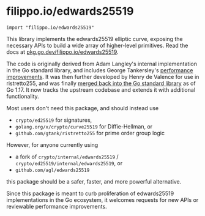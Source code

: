 # filippo.io/edwards25519

```
import "filippo.io/edwards25519"
```

This library implements the edwards25519 elliptic curve, exposing the necessary APIs to build a wide array of higher-level primitives.
Read the docs at [pkg.go.dev/filippo.io/edwards25519](https://pkg.go.dev/filippo.io/edwards25519).

The code is originally derived from Adam Langley's internal implementation in the Go standard library, and includes George Tankersley's [performance improvements](https://golang.org/cl/71950). It was then further developed by Henry de Valence for use in ristretto255, and was finally [merged back into the Go standard library](https://golang.org/cl/276272) as of Go 1.17. It now tracks the upstream codebase and extends it with additional functionality.

Most users don't need this package, and should instead use
* `crypto/ed25519` for signatures,
* `golang.org/x/crypto/curve25519` for Diffie-Hellman, or
* `github.com/gtank/ristretto255` for prime order group logic

However, for anyone currently using
* a fork of `crypto/internal/edwards25519` / `crypto/ed25519/internal/edwards25519`, or
* `github.com/agl/edwards25519`

this package should be a safer, faster, and more powerful alternative.

Since this package is meant to curb proliferation of edwards25519 implementations in the Go ecosystem, it welcomes requests for new APIs or reviewable performance improvements.

